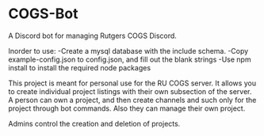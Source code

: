 # COGS-Bot
A Discord bot for managing Rutgers COGS Discord.

Inorder to use:
  -Create a mysql database with the include schema.
  -Copy example-config.json to config.json, and fill out the blank strings
  -Use npm install to install the required node packages

This project is meant for personal use for the RU COGS server. 
It allows you to create individual project listings with their own subsection of the server. A person can own a project, and then create channels and such only for the project through bot commands. Also they can manage their own project.

Admins control the creation and deletion of projects.
